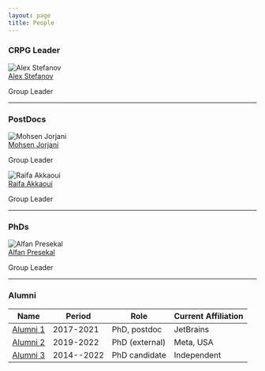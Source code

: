 ```yaml
---
layout: page
title: People
---
```


### CRPG Leader

 <div class="card-deck">

  <div class="card d-flex d-block">
    <img class="card-img-top" src="{{ site.url }}{{ site.baseurl }}/img/Alex_Stefanov.jpg" alt="Alex Stefanov">
    <div class="card-body">
      <div class="card-title"><a href="https://crpggroup.github.io/">Alex Stefanov</a></div>
      <p class="card-text">Group Leader</p>
    </div>
    <div class="card-footer bg-transparent border-success">
      <!--  <a href="https://twitter.com/luismcruz"><i class="fab fa-twitter"></i></a> -->
      <!-- <a href="http://github.com/luiscruz"><i class="fab fa-github"></i></a> -->
      <a href="https://www.linkedin.com/in/luismirandacruz"><i class="fab fa-linkedin"></i></a>
      <a href="https://scholar.google.com/citations?user=iU63RAUAAAAJ&hl=en&oi=ao" title="Google Scholar"><i class="ai ai-google-scholar-square"></i></a>
   </div>
  </div>

</div>

<hr>

### PostDocs

 <div class="card-deck">

  <div class="card d-flex d-block">
    <img class="card-img-top" src="{{ site.url }}{{ site.baseurl }}/img/Mohsen_Jorjani.JPG" alt="Mohsen Jorjani">
    <div class="card-body">
      <div class="card-title"><a href="https://luiscruz.github.io/">Mohsen Jorjani</a></div>
      <p class="card-text">Group Leader</p>
    </div>
    <div class="card-footer bg-transparent border-success">
      <!--  <a href="https://twitter.com/luismcruz"><i class="fab fa-twitter"></i></a> -->
      <!-- <a href="http://github.com/luiscruz"><i class="fab fa-github"></i></a> -->
      <a href="https://www.linkedin.com/in/luismirandacruz"><i class="fab fa-linkedin"></i></a>
      <a href="https://scholar.google.com/citations?user=iU63RAUAAAAJ&hl=en&oi=ao" title="Google Scholar"><i class="ai ai-google-scholar-square"></i></a>
   </div>
  </div>

  <div class="card d-flex d-block">
    <img class="card-img-top" src="{{ site.url }}{{ site.baseurl }}/img/Raifa_Akkaoui.jpg" alt="Raifa Akkaoui">
    <div class="card-body">
      <div class="card-title"><a href="https://luiscruz.github.io/">Raifa Akkaoui</a></div>
      <p class="card-text">Group Leader</p>
    </div>
    <div class="card-footer bg-transparent border-success">
      <!--  <a href="https://twitter.com/luismcruz"><i class="fab fa-twitter"></i></a> -->
      <!-- <a href="http://github.com/luiscruz"><i class="fab fa-github"></i></a> -->
      <a href="https://www.linkedin.com/in/luismirandacruz"><i class="fab fa-linkedin"></i></a>
      <a href="https://scholar.google.com/citations?user=iU63RAUAAAAJ&hl=en&oi=ao" title="Google Scholar"><i class="ai ai-google-scholar-square"></i></a>
   </div>
  </div>


</div> <!-- deck -->

<hr>

### PhDs

<div class="card-deck non-top-row">


<div class="card d-flex d-block">
    <img class="card-img-top" src="{{ site.url }}{{ site.baseurl }}/img/Alfan_Presekal.jpg" alt="Alfan Presekal">
    <div class="card-body">
      <div class="card-title"><a href="https://luiscruz.github.io/">Alfan Presekal</a></div>
      <p class="card-text">Group Leader</p>
    </div>
    <div class="card-footer bg-transparent border-success">
      <!--  <a href="https://twitter.com/luismcruz"><i class="fab fa-twitter"></i></a> -->
      <!-- <a href="http://github.com/luiscruz"><i class="fab fa-github"></i></a> -->
      <a href="https://www.linkedin.com/in/luismirandacruz"><i class="fab fa-linkedin"></i></a>
      <a href="https://scholar.google.com/citations?user=iU63RAUAAAAJ&hl=en&oi=ao" title="Google Scholar"><i class="ai ai-google-scholar-square"></i></a>
   </div>
  </div>



</div>

<hr>


### Alumni
<a id="alumni"></a>

<!-- Dear alumnus: Please feel free to offer your change of affiliation in a pull request! -->

Name | Period | Role | Current Affiliation
--|--|--|--
[Alumni 1](https://pouria-d.me/) | 2017-2021 | PhD, postdoc | JetBrains
[Alumni 2](https://chandramaddila.github.io/) | 2019-2022 | PhD (external) | Meta, USA |
[Alumni 3](https://nl.linkedin.com/in/sohon-roy-8a337014) | 2014--2022 | PhD candidate | Independent |


